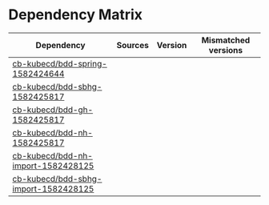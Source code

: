 # Dependency Matrix

Dependency | Sources | Version | Mismatched versions
---------- | ------- | ------- | -------------------
[cb-kubecd/bdd-spring-1582424644](https://github.com/cb-kubecd/bdd-spring-1582424644.git) |  | []() | 
[cb-kubecd/bdd-sbhg-1582425817](https://github.com/cb-kubecd/bdd-sbhg-1582425817.git) |  | []() | 
[cb-kubecd/bdd-gh-1582425817](https://github.com/cb-kubecd/bdd-gh-1582425817.git) |  | []() | 
[cb-kubecd/bdd-nh-1582425817](https://github.com/cb-kubecd/bdd-nh-1582425817.git) |  | []() | 
[cb-kubecd/bdd-nh-import-1582428125](https://github.com/cb-kubecd/bdd-nh-import-1582428125.git) |  | []() | 
[cb-kubecd/bdd-sbhg-import-1582428125](https://github.com/cb-kubecd/bdd-sbhg-import-1582428125.git) |  | []() | 

